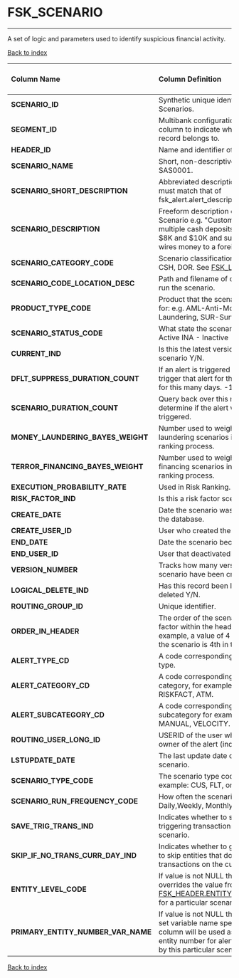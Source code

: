 # FSK_SCENARIO

---

A set of logic and parameters used to identify suspicious financial activity.

[Back to index](./index.md)

| Column Name                        | Column Definition                                                                                                                                                      | Column Data Type   | Column Null Option   | PK   | FK   |
|:-----------------------------------|:-----------------------------------------------------------------------------------------------------------------------------------------------------------------------|:-------------------|:---------------------|:-----|:-----|
| **SCENARIO_ID**                    | Synthetic unique identifier of Scenarios.                                                                                                                              | NUMBER(12)         | Not Null             | Yes  | No   |
| **SEGMENT_ID**                     | Multibank configurations use this column to indicate which bank the record belongs to.                                                                                 | VARCHAR2(128)      | Not Null             | No   | Yes  |
| **HEADER_ID**                      | Name and identifier of the header.                                                                                                                                     | NUMBER(12)         | Not Null             | No   | Yes  |
| **SCENARIO_NAME**                  | Short, non-descriptive name like SAS0001.                                                                                                                              | VARCHAR2(32)       | Not Null             | No   | No   |
| **SCENARIO_SHORT_DESCRIPTION**     | Abbreviated description. Field width must match that of fsk_alert.alert_description.                                                                                   | VARCHAR2(100)      | Not Null             | No   | No   |
| **SCENARIO_DESCRIPTION**           | Freeform description of the Scenario e.g. "Customer makes multiple cash deposits between $8K and $10K and subsequently wires money to a foreign country."              | VARCHAR2(255)      | Not Null             | No   | No   |
| **SCENARIO_CATEGORY_CODE**         | Scenario classification: e.g. ATM, CSH, DOR.  See [FSK_LOV](./fsk_lov.md) for values.                                                                                                  | CHAR(3)            | Not Null             | No   | No   |
| **SCENARIO_CODE_LOCATION_DESC**    | Path and filename of code used to run the scenario.                                                                                                                    | VARCHAR2(255)      | Not Null             | No   | No   |
| **PRODUCT_TYPE_CODE**              | Product that the scenario is defined for:  e.g. AML-Anti-Money Laundering, SUR-Surveillance                                                                            | CHAR(3)            | Not Null             | No   | No   |
| **SCENARIO_STATUS_CODE**           | What state the scenario is in: ACT- Active INA - Inactive                                                                                                              | CHAR(3)            | Not Null             | No   | No   |
| **CURRENT_IND**                    | Is this the latest version of the scenario Y/N.                                                                                                                        | CHAR(1)            | Not Null             | No   | No   |
| **DFLT_SUPPRESS_DURATION_COUNT**   | If an alert is triggered don't re-trigger that alert for the same entity for this many days. -1 = indefinite                                                           | NUMBER(8)          | Not Null             | No   | No   |
| **SCENARIO_DURATION_COUNT**        | Query back over this many days to determine if the alert will be triggered.                                                                                            | NUMBER(8)          | Not Null             | No   | No   |
| **MONEY_LAUNDERING_BAYES_WEIGHT**  | Number used to weight money laundering scenarios in the risk ranking process.                                                                                          | NUMBER(15,5)       | Not Null             | No   | No   |
| **TERROR_FINANCING_BAYES_WEIGHT**  | Number used to weight terrorist financing scenarios in the risk ranking process.                                                                                       | NUMBER(15,5)       | Null                 | No   | No   |
| **EXECUTION_PROBABILITY_RATE**     | Used in Risk Ranking. 0 < x < 1                                                                                                                                        | NUMBER(7,7)        | Not Null             | No   | No   |
| **RISK_FACTOR_IND**                | Is this a risk factor scenario Y/N                                                                                                                                     | CHAR(1)            | Null                 | No   | No   |
| **CREATE_DATE**                    | Date the scenario was entered into the database.                                                                                                                       | DATE               | Not Null             | No   | No   |
| **CREATE_USER_ID**                 | User who created the scenario.                                                                                                                                         | VARCHAR2(60)       | Not Null             | No   | No   |
| **END_DATE**                       | Date the scenario became inactive.                                                                                                                                     | DATE               | Not Null             | No   | No   |
| **END_USER_ID**                    | User that deactivated the scenario.                                                                                                                                    | VARCHAR2(60)       | Null                 | No   | No   |
| **VERSION_NUMBER**                 | Tracks how many versions of the scenario have been created.                                                                                                            | NUMBER(5)          | Not Null             | No   | No   |
| **LOGICAL_DELETE_IND**             | Has this record been logically deleted Y/N.                                                                                                                            | CHAR(1)            | Not Null             | No   | No   |
| **ROUTING_GROUP_ID**               | Unique identifier.                                                                                                                                                     | NUMBER(12)         | Null                 | No   | Yes  |
| **ORDER_IN_HEADER**                | The order of the scenario or risk factor within the header. For example, a value of 4 indicates that the scenario is 4th in the header.                                | NUMBER(5)          | Null                 | No   | No   |
| **ALERT_TYPE_CD**                  | A code corresponding to the alert type.                                                                                                                                | VARCHAR2(32)       | Null                 | No   | No   |
| **ALERT_CATEGORY_CD**              | A code corresponding to the alert category, for example: DEFAULT, RISKFACT, ATM.                                                                                       | VARCHAR2(32)       | Null                 | No   | No   |
| **ALERT_SUBCATEGORY_CD**           | A code corresponding to the alert subcategory for example: DEFAULT, MANUAL, VELOCITY.                                                                                  | VARCHAR2(32)       | Null                 | No   | No   |
| **ROUTING_USER_LONG_ID**           | USERID of the user who will be the owner of the alert (incident).                                                                                                      | VARCHAR2(60)       | Null                 | No   | No   |
| **LSTUPDATE_DATE**                 | The last update date of the scenario.                                                                                                                                  | DATE               | Null                 | No   | No   |
| **SCENARIO_TYPE_CODE**             | The scenario type code, for example: CUS, FLT, or INT.                                                                                                                 | CHAR(3)            | Null                 | No   | No   |
| **SCENARIO_RUN_FREQUENCY_CODE**    | How often the scenario runs: Daily,Weekly, Monthly.                                                                                                                    | CHAR(3)            | Null                 | No   | No   |
| **SAVE_TRIG_TRANS_IND**            | Indicates whether to save the triggering transaction for this scenario.                                                                                                | CHAR(1)            | Null                 | No   | No   |
| **SKIP_IF_NO_TRANS_CURR_DAY_IND**  | Indicates whether to generate code to skip entities that do not have transactions on the current day.                                                                  | CHAR(1)            | Null                 | No   | No   |
| **ENTITY_LEVEL_CODE**              | If value is not NULL then it overrides the value from [FSK_HEADER.ENTITY_LEVEL_CODE](./fsk_header.md)  for a particular scenario.                                                         | CHAR(3)            | Null                 | No   | No   |
| **PRIMARY_ENTITY_NUMBER_VAR_NAME** | If value is not NULL then prep data set variable name specified in this column will be used as primary entity number for alerts generated by this particular scenario. | VARCHAR2(32)       | Null                 | No   | No   |

[Back to index](./index.md)

